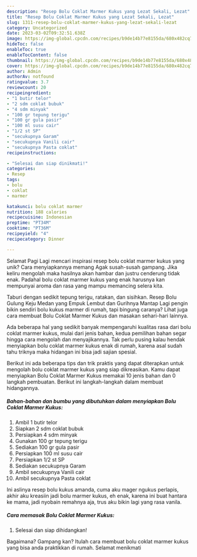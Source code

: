 ```yaml
---
description: "Resep Bolu Coklat Marmer Kukus yang Lezat Sekali, Lezat"
title: "Resep Bolu Coklat Marmer Kukus yang Lezat Sekali, Lezat"
slug: 1311-resep-bolu-coklat-marmer-kukus-yang-lezat-sekali-lezat
category: Uncategorized
date: 2023-03-02T09:32:51.638Z
image: https://img-global.cpcdn.com/recipes/b9de14b77e8155da/680x482cq70/bolu-coklat-marmer-kukus-foto-resep-utama.jpg
hideToc: false
enableToc: true
enableTocContent: false
thumbnail: https://img-global.cpcdn.com/recipes/b9de14b77e8155da/680x482cq70/bolu-coklat-marmer-kukus-foto-resep-utama.jpg
cover: https://img-global.cpcdn.com/recipes/b9de14b77e8155da/680x482cq70/bolu-coklat-marmer-kukus-foto-resep-utama.jpg
author: Admin
authorAv: notfound
ratingvalue: 3.7
reviewcount: 20
recipeingredient:
- "1 butir telor"
- "2 sdm coklat bubuk"
- "4 sdm minyak"
- "100 gr tepung terigu"
- "100 gr gula pasir"
- "100 ml susu cair"
- "1/2 st SP"
- "secukupnya Garam"
- "secukupnya Vanili cair"
- "secukupnya Pasta coklat"
recipeinstructions:

- "Selesai dan siap dinikmati!"
categories:
- Resep
tags:
- bolu
- coklat
- marmer

katakunci: bolu coklat marmer 
nutrition: 188 calories
recipecuisine: Indonesian
preptime: "PT34M"
cooktime: "PT36M"
recipeyield: "4"
recipecategory: Dinner

---
```



Selamat Pagi Lagi mencari inspirasi resep bolu coklat marmer kukus yang unik? Cara menyiapkannya memang Agak susah-susah gampang. Jika keliru mengolah maka hasilnya akan hambar dan justru cenderung tidak enak. Padahal bolu coklat marmer kukus yang enak harusnya kan mempunyai aroma dan rasa yang mampu memancing selera kita.


Taburi dengan sedikit tepung terigu, ratakan, dan sisihkan. Resep Bolu Gulung Keju Medan yang Empuk Lembut dan Gurihnya Mantap Lagi pengin bikin sendiri bolu kukus marmer di rumah, tapi bingung caranya? Lihat juga cara membuat Bolu Coklat Marmer Kukus dan masakan sehari-hari lainnya.

Ada beberapa hal yang sedikit banyak mempengaruhi kualitas rasa dari bolu coklat marmer kukus, mulai dari jenis bahan, kedua pemilihan bahan segar hingga cara mengolah dan menyajikannya. Tak perlu pusing kalau hendak menyiapkan bolu coklat marmer kukus enak di rumah, karena asal sudah tahu triknya maka hidangan ini bisa jadi sajian spesial.


Berikut ini ada beberapa tips dan trik praktis yang dapat diterapkan untuk mengolah bolu coklat marmer kukus yang siap dikreasikan. Kamu dapat menyiapkan Bolu Coklat Marmer Kukus memakai 10 jenis bahan dan 0 langkah pembuatan. Berikut ini langkah-langkah dalam membuat hidangannya.

<!--inarticleads1-->

##### Bahan-bahan dan bumbu yang dibutuhkan dalam menyiapkan Bolu Coklat Marmer Kukus:

1. Ambil 1 butir telor
1. Siapkan 2 sdm coklat bubuk
1. Persiapkan 4 sdm minyak
1. Gunakan 100 gr tepung terigu
1. Sediakan 100 gr gula pasir
1. Persiapkan 100 ml susu cair
1. Persiapkan 1/2 st SP
1. Sediakan secukupnya Garam
1. Ambil secukupnya Vanili cair
1. Ambil secukupnya Pasta coklat


Ini aslinya resep bolu kukus amanda, cuma aku mager ngukus perlapis, akhir aku kreasiin jadi bolu marmer kukus, eh enak, karena ini buat hantara ke mama, jadi nyobain remahnya aja, trus aku bikin lagi yang rasa vanila. 

<!--inarticleads2-->

##### Cara memasak Bolu Coklat Marmer Kukus:


1. Selesai dan siap dihidangkan!



Bagaimana? Gampang kan? Itulah cara membuat bolu coklat marmer kukus yang bisa anda praktikkan di rumah. Selamat menikmati
